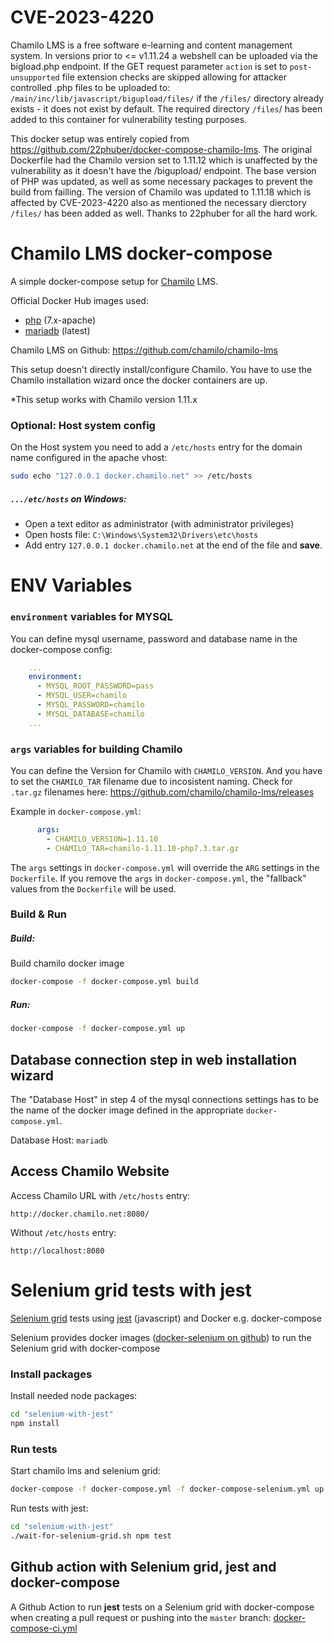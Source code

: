 # CVE-2023-4220
Chamilo LMS is a free software e-learning and content management system. In versions prior to <= v1.11.24
a webshell can be uploaded via the bigload.php endpoint. If the GET request parameter `action` is set to
`post-unsupported` file extension checks are skipped allowing for attacker controlled .php files to be uploaded to:
`/main/inc/lib/javascript/bigupload/files/` if the `/files/` directory already exists - it does not exist by default.
The required directory `/files`/ has been added to this container for vulnerability testing purposes.

This docker setup was entirely copied from https://github.com/22phuber/docker-compose-chamilo-lms. The original Dockerfile
had the Chamilo version set to 1.11.12 which is unaffected by the vulnerability as it doesn't have the /bigupload/ endpoint.
The base version of PHP was updated, as well as some necessary packages to prevent the build from failling. The version of 
Chamilo was updated to 1.11.18 which is affected by CVE-2023-4220 also as mentioned the necessary dierctory `/files/` has 
been added as well. Thanks to 22phuber for all the hard work. 


# Chamilo LMS docker-compose

A simple docker-compose setup for [Chamilo](https://chamilo.org/) LMS.

Official Docker Hub images used:
* [php](https://hub.docker.com/_/php/) (7.x-apache)
* [mariadb](https://hub.docker.com/_/mariadb/) (latest)

Chamilo LMS on Github: https://github.com/chamilo/chamilo-lms

This setup doesn't directly install/configure Chamilo. You have to use the Chamilo installation wizard once the docker containers are up.

*This setup works with Chamilo version 1.11.x

### Optional: Host system config

On the Host system you need to add a `/etc/hosts` entry for the domain name configured in the apache vhost:

```bash
sudo echo "127.0.0.1 docker.chamilo.net" >> /etc/hosts
```

##### `.../etc/hosts` on Windows:
* Open a text editor as administrator (with administrator privileges)
* Open hosts file: `C:\Windows\System32\Drivers\etc\hosts`
* Add entry `127.0.0.1 docker.chamilo.net` at the end of the file and **save**.

# ENV Variables

### `environment` variables for MYSQL
You can define mysql username, password and database name in the docker-compose config:

```yaml
    ...
    environment:
      - MYSQL_ROOT_PASSWORD=pass
      - MYSQL_USER=chamilo
      - MYSQL_PASSWORD=chamilo
      - MYSQL_DATABASE=chamilo
    ...
```

### `args` variables for building Chamilo
You can define the Version for Chamilo with `CHAMILO_VERSION`.
And you have to set the `CHAMILO_TAR` filename due to incosistent naming.
Check for `.tar.gz` filenames here: https://github.com/chamilo/chamilo-lms/releases

Example in `docker-compose.yml`:
```yaml
      args:
        - CHAMILO_VERSION=1.11.10
        - CHAMILO_TAR=chamilo-1.11.10-php7.3.tar.gz
```

The `args` settings in `docker-compose.yml` will override the `ARG` settings in the `Dockerfile`.
If you remove the `args` in `docker-compose.yml`, the "fallback" values from the `Dockerfile` will be used.

### Build & Run

##### Build:
Build chamilo docker image
```bash
docker-compose -f docker-compose.yml build
```

##### Run:
```bash
docker-compose -f docker-compose.yml up
```

## Database connection step in web installation wizard
The "Database Host" in step 4 of the mysql connections settings has to be the name of the docker image defined in the appropriate `docker-compose.yml`.

Database Host: `mariadb`

## Access Chamilo Website
Access Chamilo URL with `/etc/hosts` entry:

```
http://docker.chamilo.net:8080/
```

Without `/etc/hosts` entry:
```
http://localhost:8080
```

# Selenium grid tests with jest

[Selenium grid](https://www.selenium.dev/documentation/en/grid/) tests using [jest](https://jestjs.io/) (javascript) and Docker e.g. docker-compose

Selenium provides docker images ([docker-selenium on github](https://github.com/SeleniumHQ/docker-selenium)) to run the Selenium grid with docker-compose


### Install packages

Install needed node packages:
```bash
cd "selenium-with-jest"
npm install
```


### Run tests

Start chamilo lms and selenium grid:
```bash
docker-compose -f docker-compose.yml -f docker-compose-selenium.yml up -d
```

Run tests with jest:
```bash
cd "selenium-with-jest"
./wait-for-selenium-grid.sh npm test
```

## Github action with Selenium grid, jest and docker-compose

A Github Action to run **jest** tests on a Selenium grid with docker-compose when creating a pull request or pushing into the `master` branch:
[docker-compose-ci.yml](.github/workflows/docker-compose-ci.yml)
